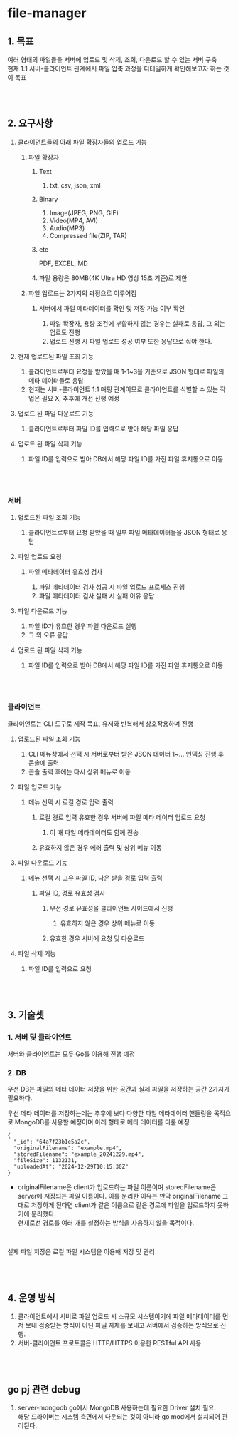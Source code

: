 # file-manager
## 1. 목표
여러 형태의 파일들을 서버에 업로드 및 삭제, 조회, 다운로드 할 수 있는 서버 구축<br>
현재 1:1 서버-클라이언트 관계에서 파일 압축 과정을 디테일하게 확인해보고자 하는 것이 목표

<br><br>

## 2. 요구사항
1. 클라이언트들의 아래 파일 확장자들의 업로드 기능

   1. 파일 확장자
   
      1. Text

          1. txt, csv, json, xml

      2. Binary

          1. Image(JPEG, PNG, GIF)
          2. Video(MP4, AVI)
          3. Audio(MP3)
          4. Compressed file(ZIP, TAR)

      3. etc

          PDF, EXCEL, MD
      
      4. 파일 용량은 80MB(4K Ultra HD 영상 15초 기준)로 제한

    3. 파일 업로드는 2가지의 과정으로 이루어짐

        1. 서버에서 파일 메타데이터를 확인 및 저장 가능 여부 확인 
          
            1. 파일 확장자, 용량 조건에 부합하지 않는 경우는 실패로 응답, 그 외는 업르도 진행
            2. 업로드 진행 시 파일 업로드 성공 여부 또한 응답으로 줘야 한다.
          
2. 현재 업로드된 파일 조회 기능

    1. 클라이언트로부터 요청을 받았을 때 1-1~3을 기준으로 JSON 형태로 파일의 메타 데이터들로 응답
    2. 현재는 서버-클라이언트 1:1 매핑 관계이므로 클라이언트를 식별할 수 있는 작업은 필요 X, 추후에 개선 진행 예정
3. 업로드 된 파일 다운로드 기능

    1. 클라이언트로부터 파일 ID를 입력으로 받아 해당 파일 응답
4. 업로드 된 파일 삭제 기능

    1. 파일 ID를 입력으로 받아 DB에서 해당 파일 ID를 가진 파일 휴지통으로 이동

<br><br>


### 서버
1. 업로드된 파일 조회 기능

    1. 클라이언트로부터 요청 받았을 때 일부 파일 메타데이터들을 JSON 형태로 응답
2. 파일 업로드 요청 

    1. 파일 메타데이터 유효성 검사

        1. 파일 메타데이터 검사 성공 시 파일 업로드 프로세스 진행
        2. 파일 메타데이터 검사 실패 시 실패 이유 응답
3. 파일 다운로드 기능

    1. 파일 ID가 유효한 경우 파일 다운로드 실행
    2. 그 외 오류 응답

4. 업로드 된 파일 삭제 기능

    1. 파일 ID를 입력으로 받아 DB에서 해당 파일 ID를 가진 파일 휴지통으로 이동

<br><br>

### 클라이언트
클라이언트는 CLI 도구로 제작 목표, 유저와 반복해서 상호작용하며 진행 
1. 업로드된 파일 조회 기능

    1. CLI 메뉴창에서 선택 시 서버로부터 받은 JSON 데이터 1~... 인덱싱 진행 후 콘솔에 출력
    2. 콘솔 출력 후에는 다시 상위 메뉴로 이동
2. 파일 업로드 기능

    1. 메뉴 선택 시 로컬 경로 입력 출력
    
        1. 로컬 경로 입력 유효한 경우 서버에 파일 메타 데이터 업로드 요청
            
            1. 이 때 파일 메타데이터도 함께 전송 
        2. 유효하지 않은 경우 에러 출력 및 상위 메뉴 이동
3. 파일 다운로드 기능

    1. 메뉴 선택 시 고유 파일 ID, 다운 받을 경로 입력 출력

        1. 파일 ID, 경로 유효성 검사
        
            1. 우선 경로 유효성을 클라이언트 사이드에서 진행

                1. 유효하지 않은 경우 상위 메뉴로 이동
            2. 유효한 경우 서버에 요청 및 다운로드
4. 파일 삭제 기능

    1. 파일 ID를 입력으로 요청 

 
<br><br>

## 3. 기술셋
### 1. 서버 및 클라이언트
서버와 클라이언트는 모두 Go를 이용해 진행 예정

### 2. DB
우선 DB는 파일의 메타 데이터 저장을 위한 공간과 실제 파일을 저장하는 공간 2가지가 필요하다.

우선 메타 데이터를 저장하는데는 추후에 보다 다양한 파일 메타데이터 핸들링을 목적으로 MongoDB를 사용할 예정이며 아래 형태로 메타 데이터를 다룰 예정
```
{
  "_id": "64a7f23b1e5a2c",
  "originalFilename": "example.mp4",
  "storedFilename": "example_20241229.mp4",
  "fileSize": 1132131,
  "uploadedAt": "2024-12-29T10:15:30Z"
}
```
- originalFilename은 client가 업로드하는 파일 이름이며 storedFilename은 server에 저장되는 파일 이름이다. 이를 분리한 이유는 만약 originalFilename 그대로 저장하게 된다면 client가 같은 이름으로 같은 경로에 파일을 업로드하지 못하기에 분리했다.<br>현재로선 경로를 여러 개를 설정하는 방식을 사용하지 않을 목적이다.
<br>

실제 파일 저장은 로컬 파일 시스템을 이용해 저장 및 관리 

<br><br>

## 4. 운영 방식
1. 클라이언트에서 서버로 파일 업로드 시 소규모 시스템이기에 파일 메타데이터를 먼저 보내 검증받는 방식이 아닌 파일 자체를 보내고 서버에서 검증하는 방식으로 진행.
2. 서버-클라이언트 프로토콜은 HTTP/HTTPS 이용한 RESTful API 사용

<br><br>

## go pj 관련 debug
1. server-mongodb
go에서 MongoDB 사용하는데 필요한 Driver 설치 필요.<br>
해당 드라이버는 시스템 측면에서 다운되는 것이 아니라 go mod에서 설치되어 관리된다.
